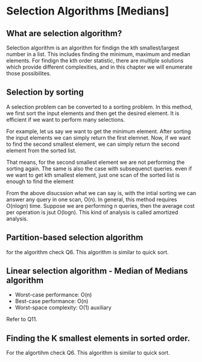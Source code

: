 # Selection Algorithms [Medians]

## What are selection algorithm?

Selection algorithm is an algorithm for findign the kth smallest/largest number in a list. This includes finding the minimum, maximum and median elements. For findign the kth order statistic, there are multiple solutions which provide different complexities, and in this chapter we will enumerate those possibilites.

## Selection by sorting

A selection problem can be converted to a sorting problem. In this method, we first sort the input elements and then get the desired element. It is efficient if we want to perform many selections.

For example, let us say we want to get the minimum element. After sorting the input elements we can simply return the first elemnet. Now, if we want to find the second smallest element, we can simply return the second element from the sorted list.

That means, for the second smallest element we are not performing the sorting again. The same is also the case with subsequenct queries. even if we want to get kth smallest element, just one scan of the sorted list is enough to find the element

From the above disucssion what we can say is, with the intial sorting we can answer any query in one scan, O(n). In general, this method requires O(nlogn) time. Suppose we are performing n queries, then the average cost per operation is jsut O(logn). This kind of analysis is called amortized analysis.

## Partition-based selection algorithm

for the algorithm check Q6. This algorithm is similar to quick sort.

## Linear selection algorithm - Median of Medians algorithm

- Worst-case performance: O(n)
- Best-case performance: O(n)
- Worst-space complexity: O(1) auxiliary

Refer to Q11.

## Finding the K smallest elements in sorted order.

For the algortihm check Q6. This algorithm is similar to quick sort.
